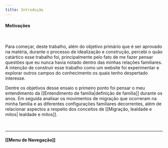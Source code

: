 ```yaml
---
title: Introdução
---
```

####  Motivações 
&nbsp;

Para começar,  deste trabalho, além do objetivo primário que é ser aprovado na matéria, durante o processo de idealização e construção, percebi o quão catártico esse trabalho foi, principalmente pelo fato de me fazer pensar questões que eu nunca havia notado dentro das minhas relações familiares. A intenção de construir esse trabalho como um website foi experimentar e explorar outros campos do conhecimento os quais tenho despertado interesse.

Dentre os objetivos desse ensaio o primeiro ponto foi pensar o meu entendimento da [[Entendimento de família|definição de família]] durante os anos. Em seguida analisar os movimentos de migração que ocorreram na minha família e as diferentes configurações familiares decorrentes, além de relacionar aspectos a respeito dos conceitos de [[Migração, lealdade e mitos| lealdade e mitos]].


&nbsp;
&nbsp;
&nbsp;
&nbsp;
&nbsp;
&nbsp;

----------------------

#### [[Menu de Navegação]]